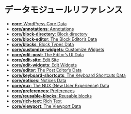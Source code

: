 <!--
# Data Module Reference
 -->
# データモジュールリファレンス

-   [**core**: WordPress Core Data](https://developer.wordpress.org/block-editor/reference-guides/data/data-core/)
-   [**core/annotations**: Annotations](https://developer.wordpress.org/block-editor/reference-guides/data/data-core-annotations/)
-   [**core/block-directory**: Block directory](https://developer.wordpress.org/block-editor/reference-guides/data/data-core-block-directory/)
-   [**core/block-editor**: The Block Editor’s Data](https://developer.wordpress.org/block-editor/reference-guides/data/data-core-block-editor/)
-   [**core/blocks**: Block Types Data](https://developer.wordpress.org/block-editor/reference-guides/data/data-core-blocks/)
-   [**core/customize-widgets**: Customize Widgets](https://developer.wordpress.org/block-editor/reference-guides/data/data-core-customize-widgets/)
-   [**core/edit-post**: The Editor’s UI Data](https://developer.wordpress.org/block-editor/reference-guides/data/data-core-edit-post/)
-   [**core/edit-site**: Edit Site](https://developer.wordpress.org/block-editor/reference-guides/data/data-core-edit-site/)
-   [**core/edit-widgets**: Edit Widgets](https://developer.wordpress.org/block-editor/reference-guides/data/data-core-edit-widgets/)
-   [**core/editor**: The Post Editor’s Data](https://developer.wordpress.org/block-editor/reference-guides/data/data-core-editor/)
-   [**core/keyboard-shortcuts**: The Keyboard Shortcuts Data](https://developer.wordpress.org/block-editor/reference-guides/data/data-core-keyboard-shortcuts/)
-   [**core/notices**: Notices Data](https://developer.wordpress.org/block-editor/reference-guides/data/data-core-notices/)
-   [**core/nux**: The NUX (New User Experience) Data](https://developer.wordpress.org/block-editor/reference-guides/data/data-core-nux/)
-   [**core/preferences**: Preferences](https://developer.wordpress.org/block-editor/reference-guides/data/data-core-preferences/)
-   [**core/reusable-blocks**: Reusable blocks](https://developer.wordpress.org/block-editor/reference-guides/data/data-core-reusable-blocks/)
-   [**core/rich-text**: Rich Text](https://developer.wordpress.org/block-editor/reference-guides/data/data-core-rich-text/)
-   [**core/viewport**: The Viewport Data](https://developer.wordpress.org/block-editor/reference-guides/data/data-core-viewport/)

